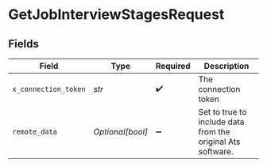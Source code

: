 # GetJobInterviewStagesRequest


## Fields

| Field                                                       | Type                                                        | Required                                                    | Description                                                 |
| ----------------------------------------------------------- | ----------------------------------------------------------- | ----------------------------------------------------------- | ----------------------------------------------------------- |
| `x_connection_token`                                        | *str*                                                       | :heavy_check_mark:                                          | The connection token                                        |
| `remote_data`                                               | *Optional[bool]*                                            | :heavy_minus_sign:                                          | Set to true to include data from the original Ats software. |